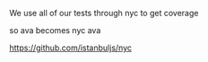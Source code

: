 We use all of our tests through nyc to get coverage

so ava <path>
becomes nyc ava <path>

https://github.com/istanbuljs/nyc
